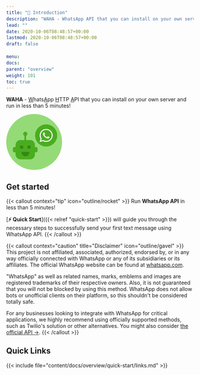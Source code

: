 ```yaml
---
title: "📖 Introduction"
description: "WAHA - WhatsApp API that you can install on your own server and run in less than 5 minutes!"
lead: ""
date: 2020-10-06T08:48:57+00:00
lastmod: 2020-10-06T08:48:57+00:00
draft: false

menu:
docs:
parent: "overview"
weight: 101
toc: true
---
```

**WAHA** - <u>W</u>hats<u>A</u>pp <u>H</u>TTP <u>A</u>PI that you can install on your own server and run in less than 5 minutes!

<div class="d-flex justify-content-center my-4">
  <img src="/images/logo.svg" style='border-radius: 50%; width: 150px'/>
</div>

## Get started

{{< callout context="tip" icon="outline/rocket" >}}
Run **WhatsApp API** in less than 5 minutes!

[**⚡ Quick Start**]({{< relref "quick-start" >}})
will guide you through the necessary steps to successfully send your first text message using WhatsApp API.
{{< /callout >}}

{{< callout context="caution" title="Disclaimer" icon="outline/gavel" >}}
This project is not affiliated, associated, authorized, endorsed by, or in any way officially connected with WhatsApp or any of its subsidiaries or its affiliates. The official WhatsApp website can be found at [whatsapp.com](https://whatsapp.com).

"WhatsApp" as well as related names, marks, emblems and images are registered trademarks of their respective owners. Also, it is not guaranteed that you will not be blocked by using this method. WhatsApp does not allow bots or unofficial clients on their platform, so this shouldn't be considered totally safe.

For any businesses looking to integrate with WhatsApp for critical applications, we highly recommend using officially supported methods, such as Twilio's solution or other alternatives. You might also consider [the official API ->](https://developers.facebook.com/docs/whatsapp/).
{{< /callout >}}

## Quick Links

{{< include file="content/docs/overview/quick-start/links.md" >}}

